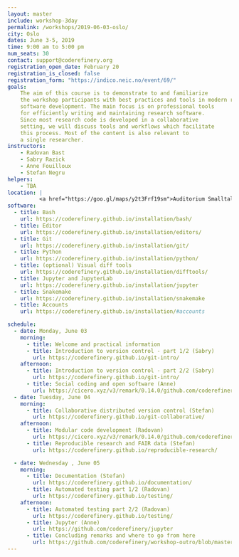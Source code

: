 ```yaml
---
layout: master
include: workshop-3day
permalink: /workshops/2019-06-03-oslo/
city: Oslo
dates: June 3-5, 2019
time: 9:00 am to 5:00 pm
num_seats: 30
contact: support@coderefinery.org
registration_open_date: February 20
registration_is_closed: false
registration_form: "https://indico.neic.no/event/69/"
goals:
    The aim of this course is to demonstrate to and familiarize
    the workshop participants with best practices and tools in modern research
    software development. The main focus is on professional tools
    for efficiently writing and maintaining research software.
    Since most research code is developed in a collaborative
    setting, we will discuss tools and workflows which facilitate
    this process. Most of the content is also relevant to
    a single researcher.
instructors:
    - Radovan Bast
    - Sabry Razick
    - Anne Fouilloux
    - Stefan Negru
helpers:
    - TBA
location: |
          <a href="https://goo.gl/maps/y2t3Frf19sm">Auditorium Smalltalk</a>,  Ole-Johan Dahls hus.
software:
  - title: Bash
    url: https://coderefinery.github.io/installation/bash/
  - title: Editor
    url: https://coderefinery.github.io/installation/editors/
  - title: Git
    url: https://coderefinery.github.io/installation/git/
  - title: Python
    url: https://coderefinery.github.io/installation/python/
  - title: (optional) Visual diff tools
    url: https://coderefinery.github.io/installation/difftools/
  - title: Jupyter and JupyterLab
    url: https://coderefinery.github.io/installation/jupyter
  - title: Snakemake
    url: https://coderefinery.github.io/installation/snakemake
  - title: Accounts
    url: https://coderefinery.github.io/installation/#accounts

schedule:
  - date: Monday, June 03
    morning:
      - title: Welcome and practical information
      - title: Introduction to version control - part 1/2 (Sabry)
        url: https://coderefinery.github.io/git-intro/
    afternoon:
      - title: Introduction to version control - part 2/2 (Sabry)
        url: https://coderefinery.github.io/git-intro/
      - title: Social coding and open software (Anne)
        url: https://cicero.xyz/v3/remark/0.14.0/github.com/coderefinery/social-coding/master/talk.md
  - date: Tuesday, June 04
    morning:
      - title: Collaborative distributed version control (Stefan)
        url: https://coderefinery.github.io/git-collaborative/
    afternoon:
      - title: Modular code development (Radovan)
        url: https://cicero.xyz/v3/remark/0.14.0/github.com/coderefinery/modular-code-development/master/talk.md
      - title: Reproducible research and FAIR data (Stefan)
        url: https://coderefinery.github.io/reproducible-research/

  - date: Wednesday , June 05
    morning:
      - title: Documentation (Stefan)
        url: https://coderefinery.github.io/documentation/
      - title: Automated testing part 1/2 (Radovan)
        url: https://coderefinery.github.io/testing/
    afternoon:
      - title: Automated testing part 2/2 (Radovan)
        url: https://coderefinery.github.io/testing/
      - title: Jupyter (Anne)
        url: https://github.com/coderefinery/jupyter
      - title: Concluding remarks and where to go from here
        url: https://github.com/coderefinery/workshop-outro/blob/master/README.md
---
```

